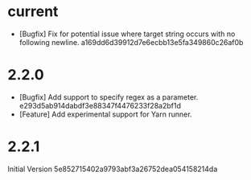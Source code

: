 # current
* [Bugfix] Fix for potential issue where target string occurs with no following newline. a169dd6d39912d7e6ecbb13e5fa349860c26af0b

# 2.2.0

* [Bugfix] Add support to specify regex as a parameter. e293d5ab914dabdf3e88347f4476233f28a2bf1d
* [Feature] Add experimental support for Yarn runner.

# 2.2.1

Initial Version 5e852715402a9793abf3a26752dea054158214da
